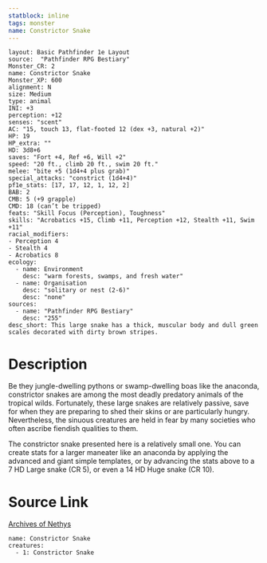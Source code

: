 ```yaml
---
statblock: inline
tags: monster
name: Constrictor Snake
---
```

```statblock
layout: Basic Pathfinder 1e Layout
source:  "Pathfinder RPG Bestiary"
Monster_CR: 2
name: Constrictor Snake
Monster_XP: 600
alignment: N
size: Medium
type: animal
INI: +3
perception: +12
senses: "scent"
AC: "15, touch 13, flat-footed 12 (dex +3, natural +2)"
HP: 19
HP_extra: ""
HD: 3d8+6
saves: "Fort +4, Ref +6, Will +2"
speed: "20 ft., climb 20 ft., swim 20 ft."
melee: "bite +5 (1d4+4 plus grab)"
special_attacks: "constrict (1d4+4)"
pf1e_stats: [17, 17, 12, 1, 12, 2]
BAB: 2
CMB: 5 (+9 grapple)
CMD: 18 (can’t be tripped)
feats: "Skill Focus (Perception), Toughness"
skills: "Acrobatics +15, Climb +11, Perception +12, Stealth +11, Swim +11"
racial_modifiers:
- Perception 4
- Stealth 4
- Acrobatics 8
ecology:
  - name: Environment
    desc: "warm forests, swamps, and fresh water"
  - name: Organisation
    desc: "solitary or nest (2-6)"
    desc: "none"
sources:
  - name: "Pathfinder RPG Bestiary"
    desc: "255"
desc_short: This large snake has a thick, muscular body and dull green scales decorated with dirty brown stripes.
```
# Description
Be they jungle-dwelling pythons or swamp-dwelling boas like the anaconda, constrictor snakes are among the most deadly predatory animals of the tropical wilds. Fortunately, these large snakes are relatively passive, save for when they are preparing to shed their skins or are particularly hungry. Nevertheless, the sinuous creatures are held in fear by many societies who often ascribe fiendish qualities to them.

The constrictor snake presented here is a relatively small one. You can create stats for a larger maneater like an anaconda by applying the advanced and giant simple templates, or by advancing the stats above to a 7 HD Large snake (CR 5), or even a 14 HD Huge snake (CR 10).
# Source Link
[Archives of Nethys](https://aonprd.com/MonsterDisplay.aspx?ItemName=Constrictor%20Snake)
```encounter-table
name: Constrictor Snake
creatures:
  - 1: Constrictor Snake
```
